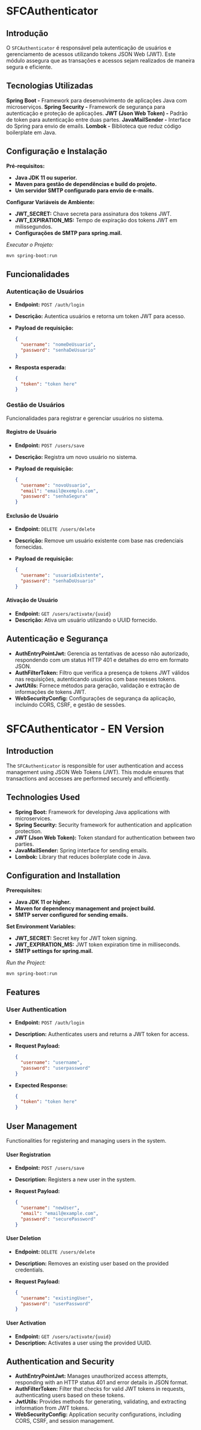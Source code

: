 # SFCAuthenticator

## Introdução

O `SFCAuthenticator` é responsável pela autenticação de usuários e gerenciamento de acessos utilizando tokens JSON Web (JWT). Este módulo assegura que as transações e acessos sejam realizados de maneira segura e eficiente.

## Tecnologias Utilizadas

**Spring Boot -** Framework para desenvolvimento de aplicações Java com microserviços.
**Spring Security -** Framework de segurança para autenticação e proteção de aplicações.
**JWT (Json Web Token) -** Padrão de token para autenticação entre duas partes.
**JavaMailSender -** Interface do Spring para envio de emails.
**Lombok -** Biblioteca que reduz código boilerplate em Java.

## Configuração e Instalação

**Pré-requisitos:**

- **Java JDK 11 ou superior.**
- **Maven para gestão de dependências e build do projeto.**
- **Um servidor SMTP configurado para envio de e-mails.**

**Configurar Variáveis de Ambiente:**

- **JWT_SECRET:** Chave secreta para assinatura dos tokens JWT.
- **JWT_EXPIRATION_MS:** Tempo de expiração dos tokens JWT em milissegundos.
- **Configurações de SMTP para spring.mail.**

_Executar o Projeto:_

```bash
mvn spring-boot:run
```

## Funcionalidades

### Autenticação de Usuários

- **Endpoint:** `POST /auth/login`
- **Descrição:** Autentica usuários e retorna um token JWT para acesso.
- **Payload de requisição:**

  ```json
  {
    "username": "nomeDeUsuario",
    "password": "senhaDeUsuario"
  }
  ```

- **Resposta esperada:**

  ```json
  {
    "token": "token here"
  }
  ```

### Gestão de Usuários

Funcionalidades para registrar e gerenciar usuários no sistema.

#### Registro de Usuário

- **Endpoint:** `POST /users/save`
- **Descrição:** Registra um novo usuário no sistema.
- **Payload de requisição:**

  ```json
  {
    "username": "novoUsuario",
    "email": "email@exemplo.com",
    "password": "senhaSegura"
  }
  ```

#### Exclusão de Usuário

- **Endpoint:** `DELETE /users/delete`
- **Descrição:** Remove um usuário existente com base nas credenciais fornecidas.
- **Payload de requisição:**

  ```json
  {
    "username": "usuarioExistente",
    "password": "senhaDoUsuario"
  }
  ```

#### Ativação de Usuário

- **Endpoint:** `GET /users/activate/{uuid}`
- **Descrição:** Ativa um usuário utilizando o UUID fornecido.

## Autenticação e Segurança

- **AuthEntryPointJwt:** Gerencia as tentativas de acesso não autorizado, respondendo com um status HTTP 401 e detalhes do erro em formato JSON.
- **AuthFilterToken:** Filtro que verifica a presença de tokens JWT válidos nas requisições, autenticando usuários com base nesses tokens.
- **JwtUtils:** Fornece métodos para geração, validação e extração de informações de tokens JWT.
- **WebSecurityConfig:** Configurações de segurança da aplicação, incluindo CORS, CSRF, e gestão de sessões.

# SFCAuthenticator - EN Version

## Introduction

The `SFCAuthenticator` is responsible for user authentication and access management using JSON Web Tokens (JWT). This module ensures that transactions and accesses are performed securely and efficiently.

## Technologies Used

- **Spring Boot:** Framework for developing Java applications with microservices.
- **Spring Security:** Security framework for authentication and application protection.
- **JWT (Json Web Token):** Token standard for authentication between two parties.
- **JavaMailSender:** Spring interface for sending emails.
- **Lombok:** Library that reduces boilerplate code in Java.

## Configuration and Installation

**Prerequisites:**

- **Java JDK 11 or higher.**
- **Maven for dependency management and project build.**
- **SMTP server configured for sending emails.**

**Set Environment Variables:**

- **JWT_SECRET:** Secret key for JWT token signing.
- **JWT_EXPIRATION_MS:** JWT token expiration time in milliseconds.
- **SMTP settings for spring.mail.**

_Run the Project:_

```bash
mvn spring-boot:run
```

## Features

### User Authentication

- **Endpoint:** `POST /auth/login`
- **Description:** Authenticates users and returns a JWT token for access.
- **Request Payload:**

  ```json
  {
    "username": "username",
    "password": "userpassword"
  }
  ```

- **Expected Response:**

  ```json
  {
    "token": "token here"
  }
  ```

## User Management

Functionalities for registering and managing users in the system.

#### User Registration

- **Endpoint:** `POST /users/save`
- **Description:** Registers a new user in the system.
- **Request Payload:**

  ```json
  {
    "username": "newUser",
    "email": "email@example.com",
    "password": "securePassword"
  }
  ```

#### User Deletion

- **Endpoint:** `DELETE /users/delete`
- **Description:** Removes an existing user based on the provided credentials.
- **Request Payload:**

  ```json
  {
    "username": "existingUser",
    "password": "userPassword"
  }
  ```

#### User Activation

- **Endpoint:** `GET /users/activate/{uuid}`
- **Description:** Activates a user using the provided UUID.

## Authentication and Security

- **AuthEntryPointJwt:** Manages unauthorized access attempts, responding with an HTTP status 401 and error details in JSON format.
- **AuthFilterToken:** Filter that checks for valid JWT tokens in requests, authenticating users based on these tokens.
- **JwtUtils:** Provides methods for generating, validating, and extracting information from JWT tokens.
- **WebSecurityConfig:** Application security configurations, including CORS, CSRF, and session management.
